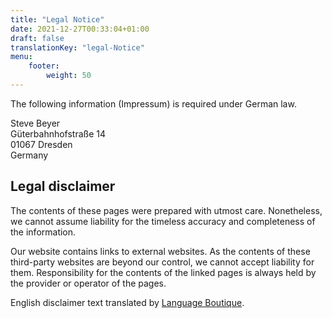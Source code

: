 ```yaml
---
title: "Legal Notice"
date: 2021-12-27T00:33:04+01:00
draft: false
translationKey: "legal-Notice"
menu: 
    footer:
        weight: 50
---
```


The following information (Impressum) is required under German law.

Steve Beyer<br>
Güterbahnhofstraße 14<br>
01067 Dresden<br>
Germany

## Legal disclaimer

The contents of these pages were prepared with utmost care. Nonetheless, we cannot assume liability for the timeless accuracy and completeness of the information.

Our website contains links to external websites. As the contents of these third-party websites are beyond our control, we cannot accept liability for them. Responsibility for the contents of the linked pages is always held by the provider or operator of the pages.

English disclaimer text translated by [Language Boutique](https://language-boutique.com/).
